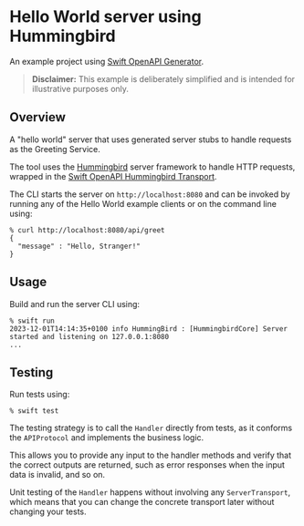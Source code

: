 # Hello World server using Hummingbird

An example project using [Swift OpenAPI Generator](https://github.com/apple/swift-openapi-generator).

> **Disclaimer:** This example is deliberately simplified and is intended for illustrative purposes only.

## Overview

A "hello world" server that uses generated server stubs to handle requests as the Greeting Service. 

The tool uses the [Hummingbird](https://github.com/hummingbird-project/hummingbird) server framework to handle HTTP requests, wrapped in the [Swift OpenAPI Hummingbird Transport](https://github.com/swift-server/swift-openapi-hummingbird).

The CLI starts the server on `http://localhost:8080` and can be invoked by running any of the Hello World example clients or on the command line using:

```console
% curl http://localhost:8080/api/greet
{
  "message" : "Hello, Stranger!"
}
```

## Usage

Build and run the server CLI using:

```console
% swift run
2023-12-01T14:14:35+0100 info HummingBird : [HummingbirdCore] Server started and listening on 127.0.0.1:8080
...
```

## Testing

Run tests using:

```console
% swift test
```

The testing strategy is to call the `Handler` directly from tests, as it conforms the `APIProtocol` and implements the business logic.

This allows you to provide any input to the handler methods and verify that the correct outputs are returned, such as error responses when the input data is invalid, and so on.

Unit testing of the `Handler` happens without involving any `ServerTransport`, which means that you can change the concrete transport later without changing your tests.
